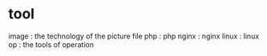 tool
====
image : the technology of the picture file
php : php
nginx : nginx
linux : linux
op : the tools of operation
